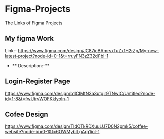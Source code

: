 # Figma-Projects
The Links of Figma Projects



## My figma Work 
Link:- https://www.figma.com/design/JC87icBAmrsxTuZx1H2rZp/My-new-latest-project?node-id=0-1&t=rruyFN3zZ32di1bI-1
- ** Description:-** 

## Login-Register Page
https://www.figma.com/design/b1lCIMtN3a3utgir9TNwIC/Untitled?node-id=1-8&t=fwUtrvWOFKkIyoIn-1

## Cofee Design
https://www.figma.com/design/TIdOTkRDXuuLU7D0N2pmk5/coffee-website?node-id=0-1&t=6OWMybILgArg1iol-1
